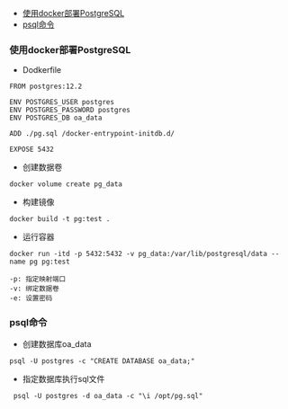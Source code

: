 + [使用docker部署PostgreSQL](#使用docker部署PostgreSQL)
+ [psql命令](#psql命令)

### 使用docker部署PostgreSQL

+ Dodkerfile
```
FROM postgres:12.2

ENV POSTGRES_USER postgres
ENV POSTGRES_PASSWORD postgres
ENV POSTGRES_DB oa_data

ADD ./pg.sql /docker-entrypoint-initdb.d/

EXPOSE 5432
```

+ 创建数据卷
```
docker volume create pg_data
```

+ 构建镜像
```
docker build -t pg:test .
```

+ 运行容器
```
docker run -itd -p 5432:5432 -v pg_data:/var/lib/postgresql/data --name pg pg:test

-p: 指定映射端口
-v: 绑定数据卷
-e: 设置密码
```

### psql命令

+ 创建数据库oa_data
```
psql -U postgres -c "CREATE DATABASE oa_data;"
```

+ 指定数据库执行sql文件
```
 psql -U postgres -d oa_data -c "\i /opt/pg.sql"
```
